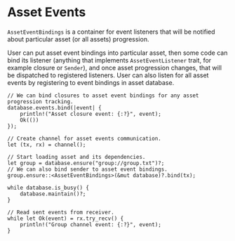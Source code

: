 # Asset Events

`AssetEventBindings` is a container for event listeners that will be notified
about particular asset (or all assets) progression.

User can put asset event bindings into particular asset, then some code can bind
its listener (anything that implements `AssetEventListener` trait, for example
closure or `Sender`), and once asset progression changes, that will be dispatched
to registered listeners. User can also listen for all asset events by registering
to event bindings in asset database.

```rust,ignore
// We can bind closures to asset event bindings for any asset progression tracking.
database.events.bind(|event| {
    println!("Asset closure event: {:?}", event);
    Ok(())
});

// Create channel for asset events communication.
let (tx, rx) = channel();

// Start loading asset and its dependencies.
let group = database.ensure("group://group.txt")?;
// We can also bind sender to asset event bindings.
group.ensure::<AssetEventBindings>(&mut database)?.bind(tx);

while database.is_busy() {
    database.maintain()?;
}

// Read sent events from receiver.
while let Ok(event) = rx.try_recv() {
    println!("Group channel event: {:?}", event);
}
```
